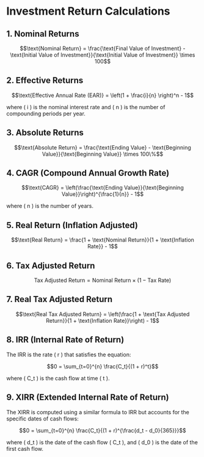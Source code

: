 # Investment Return Calculations

## 1. Nominal Returns
```math
\text{Nominal Return} = \frac{\text{Final Value of Investment} - \text{Initial Value of Investment}}{\text{Initial Value of Investment}} \times 100
```

## 2. Effective Returns
```math
\text{Effective Annual Rate (EAR)} = \left(1 + \frac{i}{n} \right)^n - 1
```
where \( i \) is the nominal interest rate and \( n \) is the number of compounding periods per year.

## 3. Absolute Returns
```math
\text{Absolute Return} = \frac{\text{Ending Value} - \text{Beginning Value}}{\text{Beginning Value}} \times 100\%
```

## 4. CAGR (Compound Annual Growth Rate)
```math
\text{CAGR} = \left(\frac{\text{Ending Value}}{\text{Beginning Value}}\right)^{\frac{1}{n}} - 1
```
where \( n \) is the number of years.

## 5. Real Return (Inflation Adjusted)
```math
\text{Real Return} = \frac{1 + \text{Nominal Return}}{1 + \text{Inflation Rate}} - 1
```

## 6. Tax Adjusted Return
```math
\text{Tax Adjusted Return} = \text{Nominal Return} \times (1 - \text{Tax Rate})
```

## 7. Real Tax Adjusted Return
```math
\text{Real Tax Adjusted Return} = \left(\frac{1 + \text{Tax Adjusted Return}}{1 + \text{Inflation Rate}}\right) - 1
```

## 8. IRR (Internal Rate of Return)
The IRR is the rate \( r \) that satisfies the equation:
```math
0 = \sum_{t=0}^{n} \frac{C_t}{(1 + r)^t}
```
where \( C_t \) is the cash flow at time \( t \).

## 9. XIRR (Extended Internal Rate of Return)
The XIRR is computed using a similar formula to IRR but accounts for the specific dates of cash flows:
```math
0 = \sum_{t=0}^{n} \frac{C_t}{(1 + r)^{\frac{d_t - d_0}{365}}}
```
where \( d_t \) is the date of the cash flow \( C_t \), and \( d_0 \) is the date of the first cash flow.
